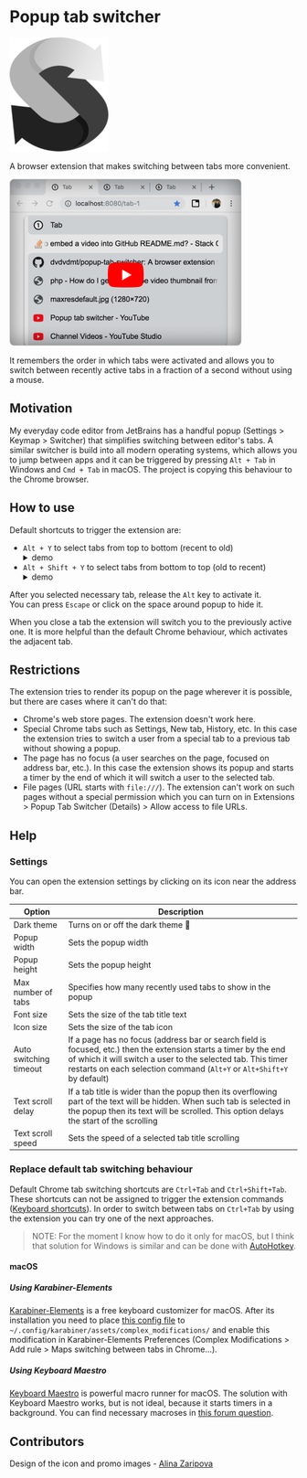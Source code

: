 # Popup tab switcher #

![Popup tab switcher logo](./readme-assets/tab-switcher-logo.png)

A browser extension that makes switching between tabs more convenient.

[![Popup tab switcher work demo](./readme-assets/youtube-preview.png)](https://youtu.be/JyX3lk-OrXw)

It remembers the order in which tabs were activated and allows you to switch 
between recently active tabs in a fraction of a second without using a mouse.

## Motivation ##

My everyday code editor from JetBrains has 
a handful popup (Settings > Keymap > Switcher) that simplifies switching between
editor's tabs. A similar switcher is build into all modern operating systems,
which allows you to jump between apps and it can be triggered by pressing `Alt + Tab` 
in Windows and `Cmd + Tab` in macOS. 
The project is copying this behaviour to the Chrome browser.

## How to use ##

Default shortcuts to trigger the extension are:
<ul>
  <li>
    <code>Alt + Y</code> to select tabs from top to bottom (recent to old)
    <details><summary>demo</summary>
      <img src="./readme-assets/switching-forward.gif" alt="Work demo. Switching forward" />
    </details> 
  </li>
  <li>
    <code>Alt + Shift + Y</code> to select tabs from bottom to top (old to recent)
    <details><summary>demo</summary>
      <img src="./readme-assets/switching-backward.gif" alt="Work demo. Switching backward" />
    </details> 
  </li>
</ul>

After you selected necessary tab, release the `Alt` key to activate it.  
You can press `Escape` or click on the space around popup to hide it. 

When you close a tab the extension will switch you to the previously active one. 
It is more helpful than the default Chrome behaviour, which activates the adjacent tab.

## Restrictions ##  
The extension tries to render its popup on the page wherever it is possible, but there are cases where it can't do that:
* Chrome's web store pages. The extension doesn't work here.
* Special Chrome tabs such as Settings, New tab, History, etc. In this case the extension tries to switch a user from a special tab to a previous tab without showing a popup.
* The page has no focus (a user searches on the page, focused on address bar, etc.). In this case the extension shows its popup and starts a timer by the end of which it will switch a user to the selected tab.
* File pages (URL starts with `file:///`). The extension can't work on such pages without a special permission which you can turn on in Extensions > Popup Tab Switcher (Details) > Allow access to file URLs.

## Help ##
### Settings ###
You can open the extension settings by clicking on its icon near the
address bar.

|Option|Description|
|---|---|
|Dark theme|Turns on or off the dark theme 🦇|
|Popup width|Sets the popup width|
|Popup height|Sets the popup height|
|Max number of tabs|Specifies how many recently used tabs to show in the popup|
|Font size|Sets the size of the tab title text|
|Icon size|Sets the size of the tab icon|
|Auto switching timeout|If a page has no focus (address bar or search field is focused, etc.) then the extension starts a timer by the end of which it will switch a user to the selected tab. This timer restarts on each selection command (`Alt+Y` or `Alt+Shift+Y` by default)|
|Text scroll delay|If a tab title is wider than the popup then its overflowing part of the text will be hidden. When such tab is selected in the popup then its text will be scrolled. This option delays the start of the scrolling|
|Text scroll speed|Sets the speed of a selected tab title scrolling|

### Replace default tab switching behaviour ###
Default Chrome tab switching shortcuts are `Ctrl+Tab` and
`Ctrl+Shift+Tab`. These shortcuts can not be assigned to trigger the
extension commands
([Keyboard shortcuts](chrome://extensions/shortcuts)). In order to
switch between tabs on `Ctrl+Tab` by using the extension you can try one
of the next approaches.

> NOTE: For the moment I know how to do it only for macOS, but I think
> that solution for Windows is similar and can be done with
> [AutoHotkey](https://www.autohotkey.com/).

#### macOS ####

##### Using Karabiner-Elements #####
[Karabiner-Elements](https://pqrs.org/osx/karabiner/index.html) is a
free keyboard customizer for macOS. After its installation you need to
place
[this config file](https://github.com/dvdvdmt/my-configs/blob/master/karabiner/Chrome_Ctrl-Tab_to_Alt-Y.json)
to `~/.config/karabiner/assets/complex_modifications/` and enable this
modification in Karabiner-Elements Preferences (Complex Modifications >
Add rule > Maps switching between tabs in Chrome...).

##### Using Keyboard Maestro #####
[Keyboard Maestro](https://www.keyboardmaestro.com/main/) is powerful
macro runner for macOS. The solution with Keyboard Maestro works, but is
not ideal, because it starts timers in a background. You can find
necessary macroses in [this forum question](https://forum.keyboardmaestro.com/t/how-to-map-one-key-combination-with-modifier-key-to-another/14385?u=dmitriy_davydov).

## Contributors ##

Design of the icon and promo images - [Alina Zaripova](https://www.behance.net/alicilinia)


